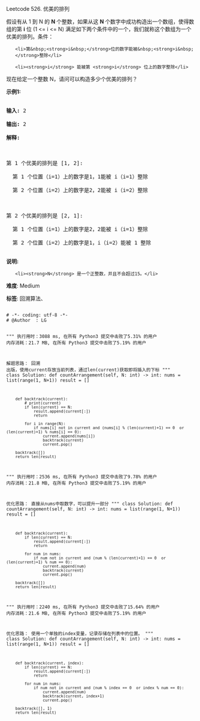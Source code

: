 Leetcode 526. 优美的排列
<p>假设有从 1 到 N 的&nbsp;<strong>N&nbsp;</strong>个整数，如果从这&nbsp;<strong>N&nbsp;</strong>个数字中成功构造出一个数组，使得数组的第 <strong>i</strong>&nbsp;位 (1 &lt;= i &lt;= N) 满足如下两个条件中的一个，我们就称这个数组为一个优美的排列。条件：</p>


<ol>

	<li>第&nbsp;<strong>i&nbsp;</strong>位的数字能被&nbsp;<strong>i&nbsp;</strong>整除</li>

	<li><strong>i</strong> 能被第 <strong>i</strong> 位上的数字整除</li>

</ol>



<p>现在给定一个整数 N，请问可以构造多少个优美的排列？</p>



<p><strong>示例1:</strong></p>



<pre>

<strong>输入:</strong> 2

<strong>输出:</strong> 2

<strong>解释:</strong> 



第 1 个优美的排列是 [1, 2]:

  第 1 个位置（i=1）上的数字是1，1能被 i（i=1）整除

  第 2 个位置（i=2）上的数字是2，2能被 i（i=2）整除



第 2 个优美的排列是 [2, 1]:

  第 1 个位置（i=1）上的数字是2，2能被 i（i=1）整除

  第 2 个位置（i=2）上的数字是1，i（i=2）能被 1 整除

</pre>



<p><strong>说明:</strong></p>



<ol>

	<li><strong>N</strong> 是一个正整数，并且不会超过15。</li>

</ol>





 **难度**: Medium



 **标签**: 回溯算法、 





<div class="hcb_wrap">
<pre class="prism undefined-numbers lang-python" data-lang="Python"><code>
# -*- coding: utf-8 -*-
# @Author  : LG

"""
执行用时：3088 ms, 在所有 Python3 提交中击败了5.31% 的用户
内存消耗：21.7 MB, 在所有 Python3 提交中击败了5.19% 的用户

解题思路：
    回溯
    出版，使用current存放当前列表，通过len(current)获取即将插入的下标
"""
class Solution:
    def countArrangement(self, N: int) -> int:
        nums = list(range(1, N+1))
        result = []

        def backtrack(current):
            # print(current)
            if len(current) == N:
                result.append(current[:])
                return

            for i in range(N):
                if nums[i] not in current and (nums[i] % (len(current)+1) == 0  or (len(current)+1) % nums[i] == 0):
                    current.append(nums[i])
                    backtrack(current)
                    current.pop()

        backtrack([])
        return len(result)

"""
执行用时：2536 ms, 在所有 Python3 提交中击败了9.78% 的用户
内存消耗：21.8 MB, 在所有 Python3 提交中击败了5.19% 的用户

优化思路：
    直接从nums中取数字，可以提升一部分
"""
class Solution:
    def countArrangement(self, N: int) -> int:
        nums = list(range(1, N+1))
        result = []

        def backtrack(current):
            if len(current) == N:
                result.append(current[:])
                return

            for num in nums:
                if num not in current and (num % (len(current)+1) == 0  or (len(current)+1) % num == 0):
                    current.append(num)
                    backtrack(current)
                    current.pop()

        backtrack([])
        return len(result)

"""
执行用时：2240 ms, 在所有 Python3 提交中击败了15.64% 的用户
内存消耗：21.6 MB, 在所有 Python3 提交中击败了5.19% 的用户

优化思路：
    使用一个单独的index变量，记录存储在列表中的位置。
"""
class Solution:
    def countArrangement(self, N: int) -> int:
        nums = list(range(1, N+1))
        result = []

        def backtrack(current, index):
            if len(current) == N:
                result.append(current[:])
                return

            for num in nums:
                if num not in current and (num % index == 0  or index % num == 0):
                    current.append(num)
                    backtrack(current, index+1)
                    current.pop()

        backtrack([], 1)
        return len(result)
</code></pre></div>
